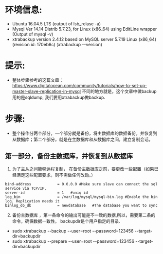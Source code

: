# 环境信息:
  * Ubuntu 16.04.5 LTS (output of lsb_relase -a)
  * Mysql  Ver 14.14 Distrib 5.7.23, for Linux (x86_64) using  EditLine wrapper  (Output of mysql -v)
  * xtrabackup version 2.4.12 based on MySQL server 5.7.19 Linux (x86_64) (revision id: 170eb8c) (xtrabackup --version)
# 提示:
 * 整体步骤参考的这篇文章：https://www.digitalocean.com/community/tutorials/how-to-set-up-master-slave-replication-in-mysql 不同的地方就是，这个文章中做backup用的是sqldump, 我们要用xtrabackup做backup.
 
# 步骤:
* 整个操作分两个部分，一个部分就是备份，将主数据库的数据备份，并恢复到从数据库；第二个部分，就是在主数据库和从数据库之间，建立复制会话。
## 第一部分，备份主数据库，并恢复到从数据库
1. 为了主从之间能够远程复制， 在备份主数据库之前，要更改一些配置（如果已经满足这些配置要求，则不需做任何改动。）
```
bind-address            = 0.0.0.0 #Make sure slave can connect the sql service via TCP/IP. 
server-id               = 1   #uniq id
log_bin                 = /var/log/mysql/mysql-bin.log #Enable the bin log. Replication needs it
binlog_do_db            = newdatabase   #The database you want to sync
```

2. 备份主数据库
，第一条命令的输出可能是不一致的数据,所以，需要第二条的命令，确保数据一致性。 backupdir是个用户指定的目录.

* sudo xtrabackup --backup --user=root --password=123456 --target-dir=backupdir
* sudo xtrabackup --prepare --user=root --password=123456 --target-dir=backupdir 


